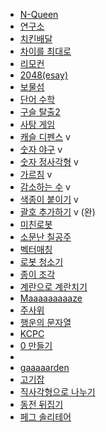 * [N-Queen](https://www.acmicpc.net/problem/9663)
* [연구소](https://www.acmicpc.net/problem/14502)
* [치킨배달](https://www.acmicpc.net/problem/15686)
* [차이를 최대로](https://www.acmicpc.net/problem/10819)
* [리모컨](https://www.acmicpc.net/problem/1107)
* [2048(esay)](https://www.acmicpc.net/problem/12100)
* [보물섬](https://www.acmicpc.net/problem/2589)
* [단어 수학](https://www.acmicpc.net/problem/1339) 
* [구슬 탈출2](https://www.acmicpc.net/problem/13460) 
* [사탕 게임](https://www.acmicpc.net/problem/3085)
* [캐슬 디펜스](https://www.acmicpc.net/problem/17135) v
* [숫자 야구](https://www.acmicpc.net/problem/2503) v 
* [숫자 정사각형](https://www.acmicpc.net/problem/1051) v 
* [가르침](https://www.acmicpc.net/problem/1062) v 
* [감소하는 수](https://www.acmicpc.net/problem/1038) v 
* [색종이 붙이기](https://www.acmicpc.net/problem/17136) v 
* [괄호 추가하기](https://www.acmicpc.net/problem/16637) v (완)
* [미친로봇](https://www.acmicpc.net/problem/1405)
* [소문난 칠공주](https://www.acmicpc.net/problem/1941)
* [벡터매칭](https://www.acmicpc.net/problem/1007)
* [로봇 청소기](https://www.acmicpc.net/problem/4991)
* [종이 조각](https://www.acmicpc.net/problem/14391)
* [계란으로 계란치기](https://www.acmicpc.net/problem/16987)
* [Maaaaaaaaaze](https://www.acmicpc.net/problem/16985)
* [주사위](https://www.acmicpc.net/problem/2116)
* [행운의 문자열](https://www.acmicpc.net/problem/1342)
* [KCPC](https://www.acmicpc.net/problem/3758)
* [0 만들기](https://www.acmicpc.net/problem/7490)
* [](https://www.acmicpc.net/problem/1034)
* [gaaaaarden](https://www.acmicpc.net/problem/18809)
* [고기잡](https://www.acmicpc.net/problem/7573)
* [직사각형으로 나누기](https://www.acmicpc.net/problem/1451)
* [동전 뒤집기](https://www.acmicpc.net/problem/1285)
* [페그 솔리테어](https://www.acmicpc.net/problem/9207)
